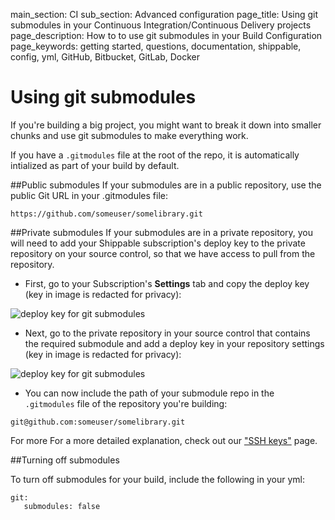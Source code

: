 main_section: CI
sub_section: Advanced configuration
page_title: Using git submodules in your Continuous Integration/Continuous Delivery projects
page_description: How to to use git submodules in your Build Configuration
page_keywords: getting started, questions, documentation, shippable, config, yml, GitHub, Bitbucket, GitLab, Docker

# Using git submodules

If you're building a big project, you might want to break it down into smaller chunks and use git submodules to make everything work.

If you have a `.gitmodules` file at the root of the repo, it is automatically intialized as part of your build by default.

##Public submodules
If your submodules are in a public repository, use the public Git URL in your .gitmodules file:

```
https://github.com/someuser/somelibrary.git
```

##Private submodules
If your submodules are in a private repository, you will need to add your Shippable subscription's deploy key to the private repository on your source control, so that we have access to pull from the repository.

-  First, go to your Subscription's **Settings** tab and copy the deploy key (key in image is redacted for privacy):

<img src="../../images/ci/deploy-key.png" alt="deploy key for git submodules">

-  Next, go to the private repository in your source control that contains the required submodule and add a deploy key in your repository settings (key in image is redacted for privacy):

<img src="../../images/ci/deploy-key-github.png" alt="deploy key for git submodules">

-  You can now include the path of your submodule repo in the `.gitmodules` file of the repository you're building:

```
git@github.com:someuser/somelibrary.git
```

For more For a more detailed explanation, check out our ["SSH keys"](./sshKeys) page.

##Turning off submodules

To turn off submodules for your build, include the following in your yml:
```
git:
   submodules: false
```
